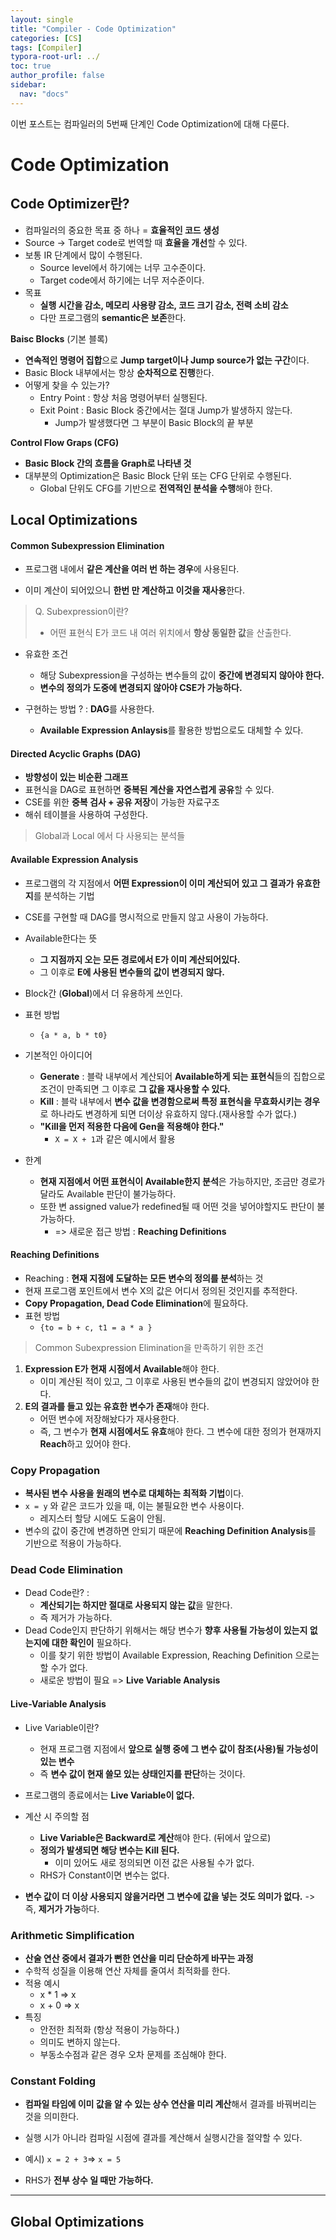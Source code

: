 ```yaml
---
layout: single
title: "Compiler - Code Optimization"
categories: [CS]
tags: [Compiler]
typora-root-url: ../
toc: true
author_profile: false
sidebar:
  nav: "docs"
---
```


이번 포스트는 컴파일러의 5번째 단계인 Code Optimization에 대해 다룬다. 



# Code Optimization

## Code Optimizer란?

- 컴파일러의 중요한 목표 중 하나 = **효율적인 코드 생성**
- Source -> Target code로 번역할 때 **효율을 개선**할 수 있다. 
- 보통 IR 단계에서 많이 수행된다. 
  - Source level에서 하기에는 너무 고수준이다.
  - Target code에서 하기에는 너무 저수준이다. 
- 목표
  - **실행 시간을 감소, 메모리 사용량 감소, 코드 크기 감소, 전력 소비 감소**
  - 다만 프로그램의 **semantic은 보존**한다. 



**Baisc Blocks** (기본 블록)

- **연속적인 명령어 집합**으로 **Jump target이나 Jump source가 없는 구간**이다. 
- Basic Block 내부에서는 항상 **순차적으로 진행**한다. 
- 어떻게 찾을 수 있는가?
  - Entry Point : 항상 처음 명령어부터 실행된다.
  - Exit Point :  Basic Block 중간에서는 절대 Jump가 발생하지 않는다. 
    - Jump가 발생했다면 그 부분이 Basic Block의 끝 부분 



**Control Flow Graps (CFG)**

- **Basic Block 간의 흐름을 Graph로 나타낸 것**
- 대부분의 Optimization은 Basic Block 단위 또는 CFG 단위로 수행된다.
  - Global 단위도 CFG를 기반으로 **전역적인 분석을 수행**해야 한다. 



## Local Optimizations

#### Common Subexpression Elimination

- 프로그램 내에서 **같은 계산을 여러 번 하는 경우**에 사용된다.

- 이미 계산이 되어있으니 **한번 만 계산하고 이것을 재사용**한다. 

> Q. Subexpression이란?
>
> - 어떤 표현식 E가 코드 내 여러 위치에서 **항상 동일한 값**을 산출한다. 

- 유효한 조건
  - 해당 Subexpression을 구성하는 변수들의 값이 **중간에 변경되지 않아야 한다.**
  - **변수의 정의가 도중에 변경되지 않아야 CSE가 가능하다.**

- 구현하는 방법 ? : **DAG**를 사용한다.

  - **Available Expression Anlaysis**를 활용한 방법으로도 대체할 수 있다. 

  

#### Directed Acyclic Graphs (DAG)

- **방향성이 있는 비순환 그래프**
- 표현식을 DAG로 표현하면 **중복된 계산을 자연스럽게 공유**할 수 있다. 
- CSE를 위한 **중복 검사 + 공유 저장**이 가능한 자료구조 
- 해쉬 테이블을 사용하여 구성한다. 



> Global과 Local 에서 다 사용되는 분석들 

#### Available Expression Analysis

- 프로그램의 각 지점에서 **어떤 Expression이 이미 계산되어 있고 그 결과가 유효한지**를 분석하는 기법
- CSE를 구현할 때 DAG를 명시적으로 만들지 않고 사용이 가능하다. 
- Available한다는 뜻
  - **그 지점까지 오는 모든 경로에서 E가 이미 계산되어있다.**
  - 그 이후로 **E에 사용된 변수들의 값이 변경되지 않다.**
- Block간 (**Global**)에서 더 유용하게 쓰인다. 
- 표현 방법 
  - `{a * a, b * t0}`

- 기본적인 아이디어
  - **Generate** : 블락 내부에서 계산되어 **Available하게 되는 표현식**들의 집합으로 조건이 만족되면 그 이후로 **그 값을 재사용할 수 있다.**
  - **Kill** : 블락 내부에서 **변수 값을 변경함으로써 특정 표현식을 무효화시키는 경우**로 하나라도 변경하게 되면 더이상 유효하지 않다.(재사용할 수가 없다.)
  - **"Kill을 먼저 적용한 다음에 Gen을 적용해야 한다."**
    - `X = X + 1`과 같은 예시에서 활용 

- 한계 
  - **현재 지점에서 어떤 표현식이 Available한지 분석**은 가능하지만, 조금만 경로가 달라도 Available 판단이 불가능하다. 
  - 또한 변 assigned value가 redefined될 때 어떤 것을 넣어야할지도 판단이 불가능하다. 
    - => 새로운 접근 방법 : **Reaching Definitions**



#### Reaching Definitions

- Reaching : **현재 지점에 도달하는 모든 변수의 정의를 분석**하는 것
- 현재 프로그램 포인트에서 변수 X의 값은 어디서 정의된 것인지를 추적한다. 
- **Copy Propagation, Dead Code Elimination**에 필요하다. 
- 표현 방법 
  - `{to = b + c, t1 = a * a }`



> Common Subexpression Elimination을 만족하기 위한 조건

1. **Expression E가 현재 시점에서 Available**해야 한다. 
   - 이미 계산된 적이 있고, 그 이후로 사용된 변수들의 값이 변경되지 않았어야 한다. 
2. **E의 결과를 들고 있는 유효한 변수가 존재**해야 한다. 
   - 어떤 변수에 저장해놨다가 재사용한다.
   - 즉, 그 변수가 **현재 시점에서도 유효**해야 한다. 그 변수에 대한 정의가 현재까지 **Reach**하고 있어야 한다. 



### Copy Propagation

- **복사된 변수 사용을 원래의 변수로 대체하는 최적화 기법**이다. 
- `x = y` 와 같은 코드가 있을 때, 이는 불필요한 변수 사용이다.
  - 레지스터 할당 시에도 도움이 안됨.
- 변수의 값이 중간에 변경하면 안되기 때문에 **Reaching Definition Analysis**를 기반으로 적용이 가능하다. 



### Dead Code Elimination

- Dead Code란? : 
  - **계산되기는 하지만 절대로 사용되지 않는 값**을 말한다. 
  - 즉 제거가 가능하다. 
- Dead Code인지 판단하기 위해서는 해당 변수가 **향후 사용될 가능성이 있는지 없는지에 대한 확인이** 필요하다. 
  - 이를 찾기 위한 방법이 Available Expression, Reaching Definition 으로는 할 수가 없다.
  - 새로운 방법이 필요 => **Live Variable Analysis**



#### Live-Variable Analysis

- Live Variable이란?
  - 현재 프로그램 지점에서 **앞으로 실행 중에 그 변수 값이 참조(사용)될 가능성이 있는 변수**
  - 즉 **변수 값이 현재 쓸모 있는 상태인지를 판단**하는 것이다. 
- 프로그램의 종료에서는 **Live Variable이 없다.**

- 계산 시 주의할 점
  - **Live Variable은 Backward로 계산**해야 한다. (뒤에서 앞으로)
  - **정의가 발생되면 해당 변수는 Kill 된다.**
    - 이미 있어도 새로 정의되면 이전 값은 사용될 수가 없다. 
  - RHS가 Constant이면 변수는 없다. 
- **변수 값이 더 이상 사용되지 않을거라면 그 변수에 값을 넣는 것도 의미가 없다.**  -> 즉, **제거가 가능**하다. 



### Arithmetic Simplification

- **산술 연산 중에서 결과가 뻔한 연산을 미리 단순하게 바꾸는 과정**
- 수학적 성질을 이용해 연산 자체를 줄여서 최적화를 한다. 
- 적용 예시 
  - x * 1  => x 
  - x + 0 => x 
- 특징
  - 안전한 최적화 (항상 적용이 가능하다.)
  - 의미도 변하지 않는다. 
  - 부동소수점과 같은 경우 오차 문제를 조심해야 한다. 



### Constant Folding

- **컴파일 타임에 이미 값을 알 수 있는 상수 연산을 미리 계산**해서 결과를 바꿔버리는 것을 의미한다.
- 실행 시가 아니라 컴파일 시점에 결과를 계산해서 실행시간을 절약할 수 있다. 
- 예시) `x = 2 + 3`=> `x = 5`

- RHS가 **전부 상수 일 때만 가능하다.** 



---

## Global Optimizations





























